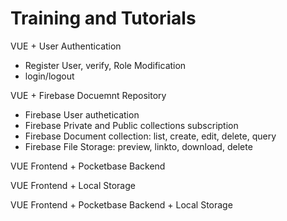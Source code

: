 # Training and Tutorials

VUE + User Authentication

- Register User, verify, Role Modification
- login/logout

VUE + Firebase Docuemnt Repository

- Firebase User authetication
- Firebase Private and Public collections subscription
- Firebase Document collection: list, create, edit, delete, query
- Firebase File Storage: preview, linkto, download, delete

VUE Frontend + Pocketbase Backend

VUE Frontend + Local Storage

VUE Frontend + Pocketbase Backend + Local Storage
